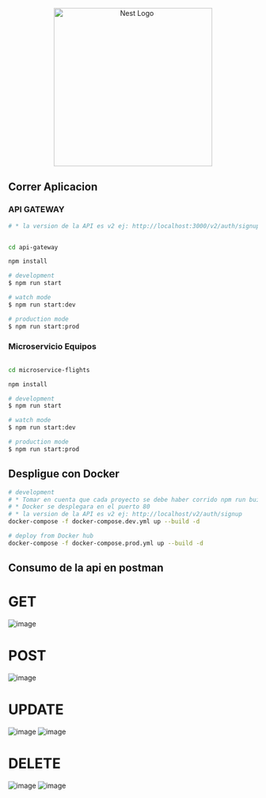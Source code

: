 <p align="center">
  <a href="http://nestjs.com/" target="blank"><img src="https://nestjs.com/img/logo_text.svg" width="320" alt="Nest Logo" /></a>
</p>

## Correr Aplicacion

### API GATEWAY

```bash
# * la version de la API es v2 ej: http://localhost:3000/v2/auth/signup

```

```bash

cd api-gateway

npm install

# development
$ npm run start

# watch mode
$ npm run start:dev

# production mode
$ npm run start:prod
```



### Microservicio Equipos

```bash

cd microservice-flights

npm install

# development
$ npm run start

# watch mode
$ npm run start:dev

# production mode
$ npm run start:prod
```

## Despligue con Docker

```bash
# development
# * Tomar en cuenta que cada proyecto se debe haber corrido npm run build para que exista la carpeta /dist
# * Docker se desplegara en el puerto 80
# * la version de la API es v2 ej: http://localhost/v2/auth/signup
docker-compose -f docker-compose.dev.yml up --build -d

# deploy from Docker hub
docker-compose -f docker-compose.prod.yml up --build -d
```



## Consumo de la api en postman

# GET
![image](https://github.com/JACM11/IntegracionSistemas/assets/70069630/ed755c62-018f-4452-9a77-5aef40a11bc5)

# POST

![image](https://github.com/JACM11/IntegracionSistemas/assets/70069630/74636c8e-9183-444d-b5b8-b90c0f985eb4)


# UPDATE
![image](https://github.com/JACM11/IntegracionSistemas/assets/70069630/13ee6421-cf4d-4d64-a9dd-d54e24d464fc)
![image](https://github.com/JACM11/IntegracionSistemas/assets/70069630/6734ec88-b6d3-45c0-9453-9526420f0a46)



# DELETE
![image](https://github.com/JACM11/IntegracionSistemas/assets/70069630/e59e261e-842b-47b7-a8fe-cbba88579781)
![image](https://github.com/JACM11/IntegracionSistemas/assets/70069630/92bea768-c293-4d93-9e62-176fc32cbc6d)

